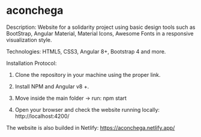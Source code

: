# aconchega

Description: Website for a solidarity project using basic design tools such as BootStrap, Angular Material, Material Icons, Awesome Fonts in a responsive visualization style.

Technologies: HTML5, CSS3, Angular 8+, Bootstrap 4 and more.

Installation Protocol:

1. Clone the repository in your machine using the proper link.

2. Install NPM and Angular v8 +.

3. Move inside the main folder -> run: npm start

4. Open your browser and check the website running locally: http://localhost:4200/

The website is also builded in Netlify: https://aconchega.netlify.app/
